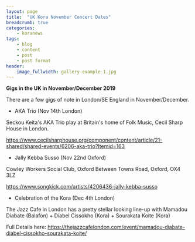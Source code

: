 ```yaml
---
layout: page
title:  "UK Kora November Concert Dates"
breadcrumb: true
categories:
    - koranews
tags:
    - blog
    - content
    - post
    - post format
header:
    image_fullwidth: gallery-example-1.jpg
---
```


**Gigs in the UK in November/December 2019**

There are a few gigs of note in London/SE England in November/December.

- AKA Trio (Nov 14th London)

Seckou Keita's AKA Trio play at Britain's home of Folk Music, Cecil Sharp House in London.

<https://www.cecilsharphouse.org/component/content/article/21-shared/shared-events/6206-aka-trio?Itemid=163>

- Jally Kebba Susso (Nov 22nd Oxford)

Cowley Workers Social Club, Oxford 
Between Towns Road, Oxford, OX4 3LZ

<https://www.songkick.com/artists/4206436-jally-kebba-susso>

- Celebration of the Kora (Dec 4th London)

The Jazz Cafe in London has a pretty stellar looking line-up with Mamadou Diabate (Balafon) + Diabel Cissokho (Kora) + Sourakata Koite (Kora)

Full Details here: <https://thejazzcafelondon.com/event/mamadou-diabate-diabel-cissokho-sourakata-koite/> 
